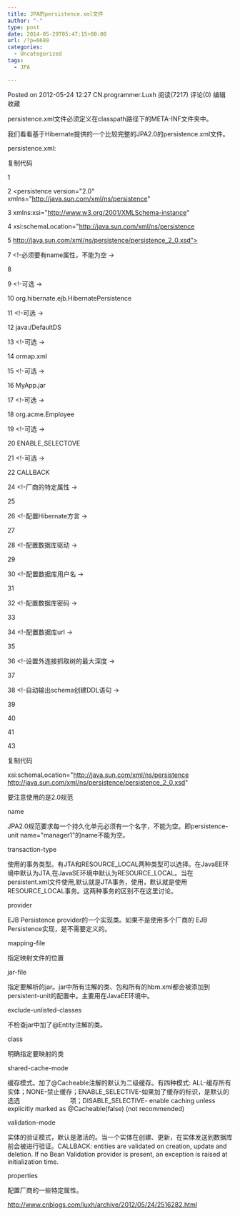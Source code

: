 ```yaml
---
title: JPA的persistence.xml文件
author: "-"
type: post
date: 2014-05-29T05:47:15+00:00
url: /?p=6688
categories:
  - Uncategorized
tags:
  - JPA

---
```

Posted on 2012-05-24 12:27 CN.programmer.Luxh 阅读(7217) 评论(0) 编辑 收藏
  
persistence.xml文件必须定义在classpath路径下的META-INF文件夹中。


我们看看基于Hibernate提供的一个比较完整的JPA2.0的persistence.xml文件。

persistence.xml:

复制代码
  
1 <?xml version="1.0" encoding="UTF-8"?>
  
2 <persistence version="2.0" xmlns="http://java.sun.com/xml/ns/persistence"
  
3 xmlns:xsi="http://www.w3.org/2001/XMLSchema-instance"
  
4 xsi:schemaLocation="http://java.sun.com/xml/ns/persistence
  
5 http://java.sun.com/xml/ns/persistence/persistence_2_0.xsd">
  
7 <!-必须要有name属性，不能为空 ->
  
8 <persistence-unit name="jpaPU" transaction-type="RESOURCE_LOCAL">
  
9 <!-可选 ->
  
10 <provider>org.hibernate.ejb.HibernatePersistence</provider>
  
11 <!-可选 ->
  
12 <jta-data-source>java:/DefaultDS</jta-data-source>
  
13 <!-可选 ->
  
14 <mapping-file>ormap.xml</mapping-file>
  
15 <!-可选 ->
  
16 <jar-file>MyApp.jar</jar-file>
  
17 <!-可选 ->
  
18 <class>org.acme.Employee</class>
  
19 <!-可选 ->
  
20 <shared-cache-mode>ENABLE_SELECTOVE</shared-cache-mode>
  
21 <!-可选 ->
  
22 <validation-mode>CALLBACK</validation-mode>
  
24 <!-厂商的特定属性 ->
  
25 <properties>
  
26 <!-配置Hibernate方言 ->
  
27 <property name="hibernate.dialect" value="org.hibernate.dialect.MySQL5Dialect" />
  
28 <!-配置数据库驱动 ->
  
29 <property name="hibernate.connection.driver_class" value="com.mysql.jdbc.Driver" />
  
30 <!-配置数据库用户名 ->
  
31 <property name="hibernate.connection.username" value="root" />
  
32 <!-配置数据库密码 ->
  
33 <property name="hibernate.connection.password" value="root" />
  
34 <!-配置数据库url ->
  
35 <property name="hibernate.connection.url" value="jdbc:mysql://localhost:3306/jpa?useUnicode=true&characterEncoding=UTF-8" />
  
36 <!-设置外连接抓取树的最大深度 ->
  
37 <property name="hibernate.max_fetch_depth" value="3" />
  
38 <!-自动输出schema创建DDL语句 ->
  
39 <property name="hibernate.hbm2ddl.auto" value="update" />
  
40 </properties>
  
41 </persistence-unit>
  
43 </persistence>
  
复制代码

xsi:schemaLocation="http://java.sun.com/xml/ns/persistence http://java.sun.com/xml/ns/persistence/persistence_2_0.xsd"

要注意使用的是2.0规范

name

JPA2.0规范要求每一个持久化单元必须有一个名字，不能为空。即persistence-unit name="manager1"的name不能为空。

transaction-type

使用的事务类型。有JTA和RESOURCE_LOCAL两种类型可以选择。在JavaEE环境中默认为JTA,在JavaSE环境中默认为RESOURCE_LOCAL。当在persistent.xml文件使用<jta-data-source>,默认就是JTA事务，使用<non-jta-data-source>，默认就是使用RESOURCE_LOCAL事务。这两种事务的区别不在这里讨论。

provider

EJB Persistence provider的一个实现类。如果不是使用多个厂商的 EJB Persistence实现，是不需要定义的。

mapping-file

指定映射文件的位置

jar-file

指定要解析的jar。jar中所有注解的类、包和所有的hbm.xml都会被添加到persistent-unit的配置中。主要用在JavaEE环境中。

exclude-unlisted-classes

不检查jar中加了@Entity注解的类。

class

明确指定要映射的类

shared-cache-mode

缓存模式。加了@Cacheable注解的默认为二级缓存。有四种模式: ALL-缓存所有实体；NONE-禁止缓存；ENABLE_SELECTIVE-如果加了缓存的标识，是默认的选选　　　　　　　　项；DISABLE_SELECTIVE- enable caching unless explicitly marked as @Cacheable(false) (not recommended)

validation-mode

实体的验证模式，默认是激活的。当一个实体在创建、更新，在实体发送到数据库前会被进行验证。CALLBACK: entities are validated on creation, update and deletion. If no Bean Validation provider is present, an exception is raised at initialization time.

properties

配置厂商的一些特定属性。

http://www.cnblogs.com/luxh/archive/2012/05/24/2516282.html